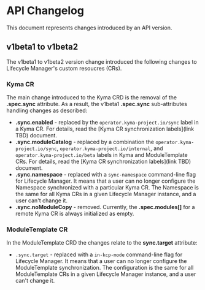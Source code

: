 # API Changelog

This document represents changes introduced by an API version.

## v1beta1 to v1beta2

The v1beta1 to v1beta2 version change introduced the following changes to Lifecycle Manager's custom resoucres (CRs).

### Kyma CR

The main change introduced to the Kyma CRD is the removal of the  **.spec.sync** attribute. As a result, the v1beta1 **.spec.sync** sub-attributes handling changes as described:

- **.sync.enabled** - replaced by the `operator.kyma-project.io/sync` label in a Kyma CR. For details, read the [Kyma CR synchronization labels](link TBD) document.
- **.sync.moduleCatalog** - replaced by a combination the `operator.kyma-project.io/sync`, `operator.kyma-project.io/internal`, and `operator.kyma-project.io/beta` labels in Kyma and ModuleTemplate CRs. For details, read the [Kyma CR synchronization labels](link TBD) document.
- **.sync.namespace** - replaced with a `sync-namespace` command-line flag for Lifecycle Manager. It means that a user can no longer configure the Namespace synchronized with a particular Kyma CR. The Namespace is the same for all Kyma CRs in a given Lifecycle Manager instance, and a user can't change it.
- **.sync.noModuleCopy** - removed. Currently, the **.spec.modules[]** for a remote Kyma CR is always initialized as empty.

### ModuleTemplate CR

In the ModuleTemplate CRD the changes relate to the **sync.target** attribute:

- `.sync.target` - replaced with a `in-kcp-mode` command-line flag for Lifecycle Manager. It means that a user can no longer configure the ModuleTemplate synchronization. The configuration is the same for all ModuleTemplate CRs in a given Lifecycle Manager instance, and a user can't change it.
